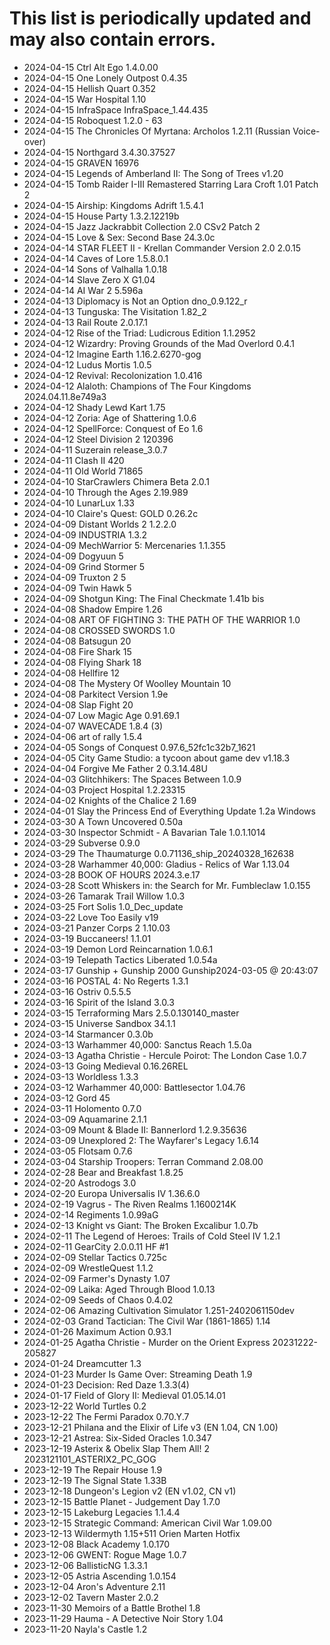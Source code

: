 # This list is periodically updated and may also contain errors.

- 2024-04-15 Ctrl Alt Ego 1.4.0.00
- 2024-04-15 One Lonely Outpost 0.4.35
- 2024-04-15 Hellish Quart 0.352
- 2024-04-15 War Hospital 1.10
- 2024-04-15 InfraSpace InfraSpace_1.44.435
- 2024-04-15 Roboquest 1.2.0 - 63
- 2024-04-15 The Chronicles Of Myrtana: Archolos 1.2.11 (Russian Voice-over)
- 2024-04-15 Northgard 3.4.30.37527
- 2024-04-15 GRAVEN 16976
- 2024-04-15 Legends of Amberland II: The Song of Trees v1.20
- 2024-04-15 Tomb Raider I-III Remastered Starring Lara Croft 1.01 Patch 2
- 2024-04-15 Airship: Kingdoms Adrift 1.5.4.1
- 2024-04-15 House Party 1.3.2.12219b
- 2024-04-15 Jazz Jackrabbit Collection 2.0 CSv2 Patch 2
- 2024-04-15 Love & Sex: Second Base 24.3.0c
- 2024-04-14 STAR FLEET II - Krellan Commander Version 2.0 2.0.15
- 2024-04-14 Caves of Lore 1.5.8.0.1
- 2024-04-14 Sons of Valhalla 1.0.18
- 2024-04-14 Slave Zero X G1.04
- 2024-04-14 AI War 2 5.596a
- 2024-04-13 Diplomacy is Not an Option dno_0.9.122_r
- 2024-04-13 Tunguska: The Visitation 1.82_2
- 2024-04-13 Rail Route 2.0.17.1
- 2024-04-12 Rise of the Triad: Ludicrous Edition 1.1.2952
- 2024-04-12 Wizardry: Proving Grounds of the Mad Overlord 0.4.1
- 2024-04-12 Imagine Earth 1.16.2.6270-gog
- 2024-04-12 Ludus Mortis 1.0.5
- 2024-04-12 Revival: Recolonization 1.0.416
- 2024-04-12 Alaloth: Champions of The Four Kingdoms 2024.04.11.8e749a3
- 2024-04-12 Shady Lewd Kart 1.75
- 2024-04-12 Zoria: Age of Shattering 1.0.6
- 2024-04-12 SpellForce: Conquest of Eo 1.6
- 2024-04-12 Steel Division 2 120396
- 2024-04-11 Suzerain release_3.0.7
- 2024-04-11 Clash II 420
- 2024-04-11 Old World 71865
- 2024-04-10 StarCrawlers Chimera Beta 2.0.1
- 2024-04-10 Through the Ages 2.19.989
- 2024-04-10 LunarLux 1.33
- 2024-04-10 Claire's Quest: GOLD 0.26.2c
- 2024-04-09 Distant Worlds 2 1.2.2.0
- 2024-04-09 INDUSTRIA 1.3.2
- 2024-04-09 MechWarrior 5: Mercenaries 1.1.355
- 2024-04-09 Dogyuun 5
- 2024-04-09 Grind Stormer 5
- 2024-04-09 Truxton 2 5
- 2024-04-09 Twin Hawk 5
- 2024-04-09 Shotgun King: The Final Checkmate 1.41b bis
- 2024-04-08 Shadow Empire 1.26
- 2024-04-08 ART OF FIGHTING 3: THE PATH OF THE WARRIOR 1.0
- 2024-04-08 CROSSED SWORDS 1.0
- 2024-04-08 Batsugun 20
- 2024-04-08 Fire Shark 15
- 2024-04-08 Flying Shark 18
- 2024-04-08 Hellfire 12
- 2024-04-08 The Mystery Of Woolley Mountain 10
- 2024-04-08 Parkitect Version 1.9e
- 2024-04-08 Slap Fight 20
- 2024-04-07 Low Magic Age 0.91.69.1
- 2024-04-07 WAVECADE 1.8.4 (3)
- 2024-04-06 art of rally 1.5.4
- 2024-04-05 Songs of Conquest 0.97.6_52fc1c32b7_1621
- 2024-04-05 City Game Studio: a tycoon about game dev v1.18.3
- 2024-04-04 Forgive Me Father 2 0.3.14.48U
- 2024-04-03 Glitchhikers: The Spaces Between 1.0.9
- 2024-04-03 Project Hospital 1.2.23315
- 2024-04-02 Knights of the Chalice 2 1.69
- 2024-04-01 Slay the Princess End of Everything Update 1.2a Windows
- 2024-03-30 A Town Uncovered 0.50a
- 2024-03-30 Inspector Schmidt - A Bavarian Tale 1.0.1.1014
- 2024-03-29 Subverse 0.9.0
- 2024-03-29 The Thaumaturge 0.0.71136_ship_20240328_162638
- 2024-03-28 Warhammer 40,000: Gladius - Relics of War 1.13.04
- 2024-03-28 BOOK OF HOURS 2024.3.e.17
- 2024-03-28 Scott Whiskers in: the Search for Mr. Fumbleclaw 1.0.155
- 2024-03-26 Tamarak Trail Willow 1.0.3
- 2024-03-25 Fort Solis 1.0_Dec_update
- 2024-03-22 Love Too Easily v19
- 2024-03-21 Panzer Corps 2 1.10.03
- 2024-03-19 Buccaneers! 1.1.01
- 2024-03-19 Demon Lord Reincarnation 1.0.6.1
- 2024-03-19 Telepath Tactics Liberated 1.0.54a
- 2024-03-17 Gunship + Gunship 2000 Gunship2024-03-05 @ 20:43:07
- 2024-03-16 POSTAL 4: No Regerts 1.3.1
- 2024-03-16 Ostriv 0.5.5.5
- 2024-03-16 Spirit of the Island 3.0.3
- 2024-03-15 Terraforming Mars 2.5.0.130140_master
- 2024-03-15 Universe Sandbox 34.1.1
- 2024-03-14 Starmancer 0.3.0b
- 2024-03-13 Warhammer 40,000: Sanctus Reach 1.5.0a
- 2024-03-13 Agatha Christie - Hercule Poirot: The London Case 1.0.7
- 2024-03-13 Going Medieval 0.16.26REL
- 2024-03-13 Worldless 1.3.3
- 2024-03-12 Warhammer 40,000: Battlesector 1.04.76
- 2024-03-12 Gord 45
- 2024-03-11 Holomento 0.7.0
- 2024-03-09 Aquamarine 2.1.1
- 2024-03-09 Mount & Blade II: Bannerlord 1.2.9.35636
- 2024-03-09 Unexplored 2: The Wayfarer's Legacy 1.6.14
- 2024-03-05 Flotsam 0.7.6
- 2024-03-04 Starship Troopers: Terran Command 2.08.00
- 2024-02-28 Bear and Breakfast 1.8.25
- 2024-02-20 Astrodogs 3.0
- 2024-02-20 Europa Universalis IV 1.36.6.0
- 2024-02-19 Vagrus - The Riven Realms 1.1600214K
- 2024-02-14 Regiments 1.0.99aG
- 2024-02-13 Knight vs Giant: The Broken Excalibur 1.0.7b
- 2024-02-11 The Legend of Heroes: Trails of Cold Steel IV 1.2.1
- 2024-02-11 GearCity 2.0.0.11 HF #1
- 2024-02-09 Stellar Tactics 0.725c
- 2024-02-09 WrestleQuest 1.1.2
- 2024-02-09 Farmer's Dynasty 1.07
- 2024-02-09 Laika: Aged Through Blood 1.0.13
- 2024-02-09 Seeds of Chaos 0.4.02
- 2024-02-06 Amazing Cultivation Simulator 1.251-2402061150dev
- 2024-02-03 Grand Tactician: The Civil War (1861-1865) 1.14
- 2024-01-26 Maximum Action 0.93.1
- 2024-01-25 Agatha Christie - Murder on the Orient Express 20231222-205827
- 2024-01-24 Dreamcutter 1.3
- 2024-01-23 Murder Is Game Over: Streaming Death 1.9
- 2024-01-23 Decision: Red Daze 1.3.3(4)
- 2024-01-17 Field of Glory II: Medieval 01.05.14.01
- 2023-12-22 World Turtles 0.2
- 2023-12-22 The Fermi Paradox 0.70.Y.7
- 2023-12-21 Philana and the Elixir of Life v3 (EN 1.04, CN 1.00)
- 2023-12-21 Astrea: Six-Sided Oracles 1.0.347
- 2023-12-19 Asterix & Obelix Slap Them All! 2 2023121101_ASTERIX2_PC_GOG
- 2023-12-19 The Repair House 1.9
- 2023-12-19 The Signal State 1.33B
- 2023-12-18 Dungeon's Legion v2 (EN v1.02, CN v1)
- 2023-12-15 Battle Planet - Judgement Day 1.7.0
- 2023-12-15 Lakeburg Legacies 1.1.4.4
- 2023-12-15 Strategic Command: American Civil War 1.09.00
- 2023-12-13 Wildermyth 1.15+511 Orien Marten Hotfix
- 2023-12-08 Black Academy 1.0.170
- 2023-12-06 GWENT: Rogue Mage 1.0.7
- 2023-12-06 BallisticNG 1.3.3.1
- 2023-12-05 Astria Ascending 1.0.154
- 2023-12-04 Aron's Adventure 2.11
- 2023-12-02 Tavern Master 2.0.2
- 2023-11-30 Memoirs of a Battle Brothel 1.8
- 2023-11-29 Hauma - A Detective Noir Story 1.04
- 2023-11-20 Nayla's Castle 1.2
